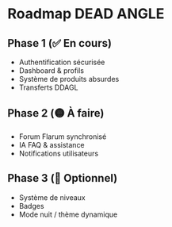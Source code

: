 # Roadmap DEAD ANGLE

## Phase 1 (✅ En cours)
- Authentification sécurisée
- Dashboard & profils
- Système de produits absurdes
- Transferts DDAGL

## Phase 2 (🟡 À faire)
- Forum Flarum synchronisé
- IA FAQ & assistance
- Notifications utilisateurs

## Phase 3 (🔲 Optionnel)
- Système de niveaux
- Badges
- Mode nuit / thème dynamique
